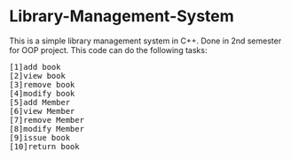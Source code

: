 # Library-Management-System
This is a simple library management system in C++. Done in 2nd semester for OOP project.
This code can do the following tasks:

<pre>[1]add book
[2]view book
[3]remove book
[4]modify book
[5]add Member
[6]view Member
[7]remove Member
[8]modify Member
[9]issue book
[10]return book
</pre>
